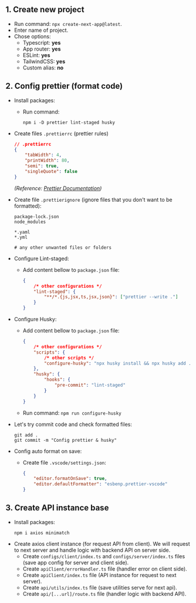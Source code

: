 ## 1. Create new project

-   Run command: `npx create-next-app@latest`.
-   Enter name of project.
-   Chose options:
    -   Typescript: **yes**
    -   App router: **yes**
    -   ESLint: **yes**
    -   TailwindCSS: **yes**
    -   Custom alias: **no**

## 2. Config prettier (format code)

-   Install packages:
    -   Run command:
        ```shell
        npm i -D prettier lint-staged husky
        ```
-   Create files `.prettierrc` (prettier rules)
    ```json
    // .prettierrc
    {
        "tabWidth": 4,
        "printWidth": 80,
        "semi": true,
        "singleQuote": false
    }
    ```
    _(Reference: [Prettier Documentation](https://prettier.io/docs/en/options.html))_
-   Create file `.prettierignore` (ignore files that you don't want to be formatted):

    ```
    package-lock.json
    node_modules

    *.yaml
    *.yml

    # any other unwanted files or folders
    ```

-   Configure Lint-staged:
    -   Add content bellow to `package.json` file:
        ```json
        {
            /* other configurations */
            "lint-staged": {
                "**/*.{js,jsx,ts,jsx,json}": ["prettier --write ."]
            }
        }
        ```
-   Configure Husky:
    -   Add content bellow to `package.json` file:
        ```json
        {
            /* other configurations */
            "scripts": {
                /* other scripts */
                "configure-husky": "npx husky install && npx husky add .husky/pre-commit \"npx --no-install lint-staged\""
            },
            "husky": {
                "hooks": {
                    "pre-commit": "lint-staged"
                }
            }
        }
        ```
    -   Run command: `npm run configure-husky`
-   Let's try commit code and check formatted files:
    ```shell
    git add .
    git commit -m "Config prettier & husky"
    ```
-   Config auto format on save:
    -   Create file `.vscode/settings.json`:
        ```json
        {
            "editor.formatOnSave": true,
            "editor.defaultFormatter": "esbenp.prettier-vscode"
        }
        ```

## 3. Create API instance base

-   Install packages:
    ```shell
    npm i axios minimatch
    ```
-   Create axios client instance (for request API from client). We will request to next server and handle logic with backend API on server side.
    -   Create `configs/client/index.ts` and `configs/server/index.ts` files (save app config for server and client side).
    -   Create `apiClient/errorHandler.ts` file (handler error on client side).
    -   Create `apiClient/index.ts` file (API instance for request to next server).
    -   Create `api/utils/index.ts` file (save utilities serve for next api).
    -   Create `api/[...url]/route.ts` file (handler logic with backend API).
